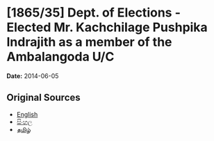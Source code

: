 # [1865/35] Dept. of Elections - Elected Mr. Kachchilage Pushpika Indrajith as a member of the Ambalangoda U/C

**Date:** 2014-06-05

## Original Sources

- [English](https://documents.gov.lk/view/extra-gazettes/2014/6/1865-35_E.pdf)
- [සිංහල](https://documents.gov.lk/view/extra-gazettes/2014/6/1865-35_S.pdf)
- [தமிழ்](https://documents.gov.lk/view/extra-gazettes/2014/6/1865-35_T.pdf)

